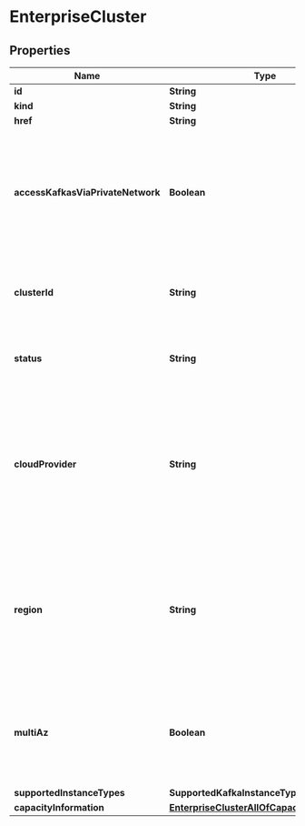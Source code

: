 

# EnterpriseCluster


## Properties

Name | Type | Description | Notes
------------ | ------------- | ------------- | -------------
**id** | **String** |  | 
**kind** | **String** |  | 
**href** | **String** |  | 
**accessKafkasViaPrivateNetwork** | **Boolean** | Indicates whether Kafkas created on this data plane cluster have to be accessed via private network | 
**clusterId** | **String** | The OCM&#39;s cluster id of the registered Enterprise cluster. |  [optional]
**status** | **String** | The status of Enterprise cluster registration |  [optional]
**cloudProvider** | **String** | The cloud provider for this cluster. This valus will be used as the Kafka&#39;s cloud provider value when a Kafka is created on this cluster |  [optional]
**region** | **String** | The region of this cluster. This valus will be used as the Kafka&#39;s region value when a Kafka is created on this cluster |  [optional]
**multiAz** | **Boolean** | A flag indicating whether this cluster is available on multiple availability zones or not | 
**supportedInstanceTypes** | **SupportedKafkaInstanceTypesList** |  |  [optional]
**capacityInformation** | [**EnterpriseClusterAllOfCapacityInformation**](EnterpriseClusterAllOfCapacityInformation.md) |  |  [optional]



